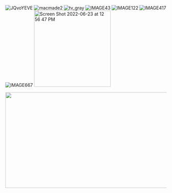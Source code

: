 <!--
**nucle0tides/nucle0tides** is a ✨ _special_ ✨ repository because its `README.md` (this file) appears on your GitHub profile.

Here are some ideas to get you started:

- 🔭 I’m currently working on ...
- 🌱 I’m currently learning ...
- 👯 I’m looking to collaborate on ...
- 🤔 I’m looking for help with ...
- 💬 Ask me about ...
- 📫 How to reach me: ...
- 😄 Pronouns: ...
- ⚡ Fun fact: ...
-->
![JQvoYEVE](https://user-images.githubusercontent.com/8785339/175361966-d7d683fc-8239-4c39-80d2-42afec0648ec.gif)
![macmade2](https://user-images.githubusercontent.com/8785339/175362376-ce3b4762-348f-4e80-8772-26ab2b97dad7.gif)
![tv_gray](https://user-images.githubusercontent.com/8785339/175362426-59cc8a62-6009-480e-a976-90d97aca8bdd.gif)
![IMAGE43](https://user-images.githubusercontent.com/8785339/175363941-c11c4cd0-6955-4405-a440-d8f64f275524.gif)
![IMAGE122](https://user-images.githubusercontent.com/8785339/175363943-a48eb7b2-adac-4117-90cb-eeae415cf924.gif)
![IMAGE417](https://user-images.githubusercontent.com/8785339/175363944-55c7dd9f-9a71-406a-86b0-1aaade09ac05.gif)
![IMAGE667](https://user-images.githubusercontent.com/8785339/175363946-8166dbd5-31dd-4237-bfed-f5be31d98e4b.gif)
<img width="239px" alt="Screen Shot 2022-06-23 at 12 56 47 PM" src="https://user-images.githubusercontent.com/8785339/175363895-ceaffd2b-2db1-4ea3-96ce-b73fc722fccb.png">

<a href="https://github.com/devxb/gitanimals">
<img
  src="https://render.gitanimals.org/farms/nucle0tides"
  width="600"
  height="300"
/>
</a>
